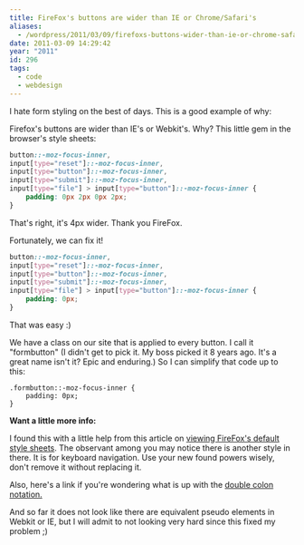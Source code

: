 ```yaml
---
title: FireFox's buttons are wider than IE or Chrome/Safari's
aliases:
  - /wordpress/2011/03/09/firefoxs-buttons-wider-than-ie-or-chrome-safari/
date: 2011-03-09 14:29:42
year: "2011"
id: 296
tags:
  - code
  - webdesign
---
```


I hate form styling on the best of days. This is a good example of why:

Firefox's buttons are wider than IE's or Webkit's. Why? This little gem in the browser's style sheets:

```css
button::-moz-focus-inner,
input[type="reset"]::-moz-focus-inner,
input[type="button"]::-moz-focus-inner,
input[type="submit"]::-moz-focus-inner,
input[type="file"] > input[type="button"]::-moz-focus-inner {
    padding: 0px 2px 0px 2px;
}
```

That's right, it's 4px wider. Thank you FireFox.

Fortunately, we can fix it!

```css
button::-moz-focus-inner,
input[type="reset"]::-moz-focus-inner,
input[type="button"]::-moz-focus-inner,
input[type="submit"]::-moz-focus-inner,
input[type="file"] > input[type="button"]::-moz-focus-inner {
    padding: 0px;
}
```

That was easy :)

We have a class on our site that is applied to every button. I call it "formbutton" (I didn't get to pick it. My boss picked it 8 years ago. It's a great name isn't it? Epic and enduring.) So I can simplify that code up to this:

```
.formbutton::-moz-focus-inner {
    padding: 0px;
}
```

**Want a little more info:**

I found this with a little help from this article on [viewing FireFox's default style sheets](http://www.oppenheim.com.au/2008/07/06/how-to-view-firefoxs-default-internal-css-stylesheet/). The observant among you may notice there is another style in there. It is for keyboard navigation. Use your new found powers wisely, don't remove it without replacing it.

Also, here's a link if you're wondering what is up with the [double colon notation.](http://www.evotech.net/blog/2007/05/after-v-after-what-is-double-colon-notation/)

And so far it does not look like there are equivalent pseudo elements in Webkit or IE, but I will admit to not looking very hard since this fixed my problem ;)
